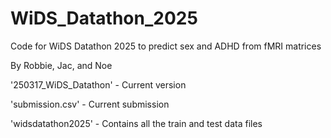 # WiDS_Datathon_2025
Code for WiDS Datathon 2025 to predict sex and ADHD from fMRI matrices


By Robbie, Jac, and Noe

'250317_WiDS_Datathon' - Current version

'submission.csv' - Current submission

'widsdatathon2025' - Contains all the train and test data files

